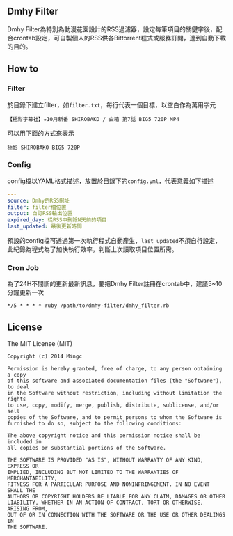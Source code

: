 ## Dmhy Filter ##
Dmhy Filter為特別為動漫花園設計的RSS過濾器，設定每筆項目的關鍵字後，配合crontab設定，可自製個人的RSS供各Bittorrent程式或服務訂閱，達到自動下載的目的。

## How to ##

### Filter ###
於目錄下建立filter，如`filter.txt`，每行代表一個目標，以空白作為萬用字元

```
【極影字幕社】★10月新番 SHIROBAKO / 白箱 第7話 BIG5 720P MP4
```

可以用下面的方式來表示
```
極影 SHIROBAKO BIG5 720P
```

### Config ###
config檔以YAML格式描述，放置於目錄下的`config.yml`，代表意義如下描述
```yaml
---
source: Dmhy的RSS網址
filter: filter檔位置
output: 自訂RSS輸出位置
expired_day: 從RSS中刪除N天前的項目
last_updated: 最後更新時間
```

預設的config檔可透過第一次執行程式自動產生，`last_updated`不須自行設定，此紀錄為程式為了加快執行效率，判斷上次讀取項目位置所需。

### Cron Job ###
為了24H不間斷的更新最新訊息，要把Dmhy Filter註冊在crontab中，建議5~10分鐘更新一次
```
*/5 * * * * ruby /path/to/dmhy-filter/dmhy_filter.rb
```

## License ##
The MIT License (MIT)
```
Copyright (c) 2014 Mingc

Permission is hereby granted, free of charge, to any person obtaining a copy
of this software and associated documentation files (the "Software"), to deal
in the Software without restriction, including without limitation the rights
to use, copy, modify, merge, publish, distribute, sublicense, and/or sell
copies of the Software, and to permit persons to whom the Software is
furnished to do so, subject to the following conditions:

The above copyright notice and this permission notice shall be included in
all copies or substantial portions of the Software.

THE SOFTWARE IS PROVIDED "AS IS", WITHOUT WARRANTY OF ANY KIND, EXPRESS OR
IMPLIED, INCLUDING BUT NOT LIMITED TO THE WARRANTIES OF MERCHANTABILITY,
FITNESS FOR A PARTICULAR PURPOSE AND NONINFRINGEMENT. IN NO EVENT SHALL THE
AUTHORS OR COPYRIGHT HOLDERS BE LIABLE FOR ANY CLAIM, DAMAGES OR OTHER
LIABILITY, WHETHER IN AN ACTION OF CONTRACT, TORT OR OTHERWISE, ARISING FROM,
OUT OF OR IN CONNECTION WITH THE SOFTWARE OR THE USE OR OTHER DEALINGS IN
THE SOFTWARE.
```
